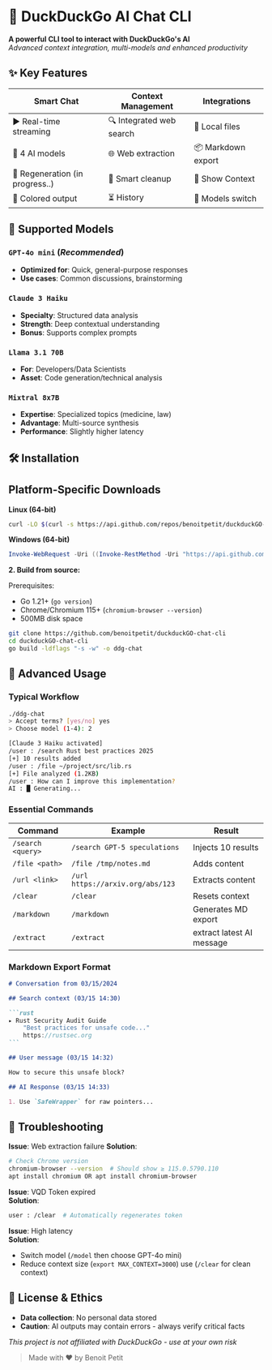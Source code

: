 # 🦆 DuckDuckGo AI Chat CLI

**A powerful CLI tool to interact with DuckDuckGo's AI**  
_Advanced context integration, multi-models and enhanced productivity_

## ✨ Key Features

| **Smart Chat**        | **Context Management**  | **Integrations**   |
| -------------------- | --------------------- | ----------------- |
| ▶️ Real-time streaming | 🔍 Integrated web search | 📂 Local files     |
| 🤖 4 AI models        | 🌐 Web extraction       | 📦 Markdown export |
| 🔄 Regeneration (in progress..)     | 🧹 Smart cleanup        | 🙊 Show Context    |
| 🎨 Colored output     | ⏳ History              | 🤖 Models switch |

## 🧠 Supported Models

### `GPT-4o mini` (_Recommended_)

- **Optimized for**: Quick, general-purpose responses
- **Use cases**: Common discussions, brainstorming

### `Claude 3 Haiku`

- **Specialty**: Structured data analysis
- **Strength**: Deep contextual understanding
- **Bonus**: Supports complex prompts

### `Llama 3.1 70B`

- **For**: Developers/Data Scientists
- **Asset**: Code generation/technical analysis

### `Mixtral 8x7B`

- **Expertise**: Specialized topics (medicine, law)
- **Advantage**: Multi-source synthesis
- **Performance**: Slightly higher latency

## 🛠️ Installation

## Platform-Specific Downloads

**Linux (64-bit)**
```bash
curl -LO $(curl -s https://api.github.com/repos/benoitpetit/duckduckGO-chat-cli/releases/latest | grep -oP 'https.*linux_amd64' | head -1)
```

**Windows (64-bit)**
```powershell
Invoke-WebRequest -Uri ((Invoke-RestMethod -Uri "https://api.github.com/repos/benoitpetit/duckduckGO-chat-cli/releases/latest").assets | Where-Object name -like "*windows_amd64.exe").browser_download_url -OutFile duckduckgo-chat-cli_windows_amd64.exe
```

**2. Build from source:**

Prerequisites:
- Go 1.21+ (`go version`)
- Chrome/Chromium 115+ (`chromium-browser --version`)
- 500MB disk space


```bash
git clone https://github.com/benoitpetit/duckduckGO-chat-cli
cd duckduckGO-chat-cli
go build -ldflags "-s -w" -o ddg-chat
```

## 🚀 Advanced Usage

### Typical Workflow

```bash
./ddg-chat
> Accept terms? [yes/no] yes
> Choose model (1-4): 2

[Claude 3 Haiku activated]
/user : /search Rust best practices 2025
[+] 10 results added
/user : /file ~/project/src/lib.rs
[+] File analyzed (1.2KB)
/user : How can I improve this implementation?
AI : █ Generating...
```

### Essential Commands

| Command           | Example                          | Result                |
| ---------------- | -------------------------------- | --------------------- |
| `/search <query>`| `/search GPT-5 speculations`     | Injects 10 results   |
| `/file <path>`   | `/file /tmp/notes.md`           | Adds content |
| `/url <link>`    | `/url https://arxiv.org/abs/123`| Extracts content |
| `/clear`         | `/clear`                         | Resets context  |
| `/markdown`      | `/markdown`                      | Generates MD export  |
| `/extract`       | `/extract`                       | extract latest AI message |


### Markdown Export Format

````markdown
# Conversation from 03/15/2024

## Search context (03/15 14:30)

```rust
▸ Rust Security Audit Guide
    "Best practices for unsafe code..."
    https://rustsec.org
```

## User message (03/15 14:32)

How to secure this unsafe block?

## AI Response (03/15 14:33)

1. Use `SafeWrapper` for raw pointers...

````

## 🚨 Troubleshooting

**Issue**: Web extraction failure
**Solution**:
```bash
# Check Chrome version
chromium-browser --version  # Should show ≥ 115.0.5790.110
apt install chromium OR apt install chromium-browser
```

**Issue**: VQD Token expired  
**Solution**:

```bash
user : /clear  # Automatically regenerates token
```

**Issue**: High latency  
**Solution**:

- Switch model (`/model` then choose GPT-4o mini)
- Reduce context size (`export MAX_CONTEXT=3000`) use (`/clear` for clean context)

## 📜 License & Ethics

- **Data collection**: No personal data stored
- **Caution**: AI outputs may contain errors - always verify critical facts

_This project is not affiliated with DuckDuckGo - use at your own risk_

> Made with ♥ by Benoit Petit


